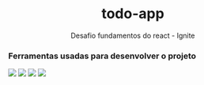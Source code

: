 <h1 align="center">todo-app</h1> 
<p align="center"> Desafio fundamentos do react - Ignite</p>


<h3>Ferramentas usadas para desenvolver o projeto</h3>
<img src="https://img.shields.io/static/v1?label=React&message=v18.2.0&color=1E90FF&style=for-the-badge&logo=ghost"/>
<img src="https://img.shields.io/static/v1?label=typescript&message=v5.0.2&color=87CEFA&style=for-the-badge&logo=ghost"/>
<img src="https://img.shields.io/static/v1?label=phosphor-react&message=v1.4.1&color=90EE90&style=for-the-badge&logo=ghost"/>
<img src="https://img.shields.io/static/v1?label=uuidv4&message=v6.2.13&color=FF0000&style=for-the-badge&logo=ghost"/>
